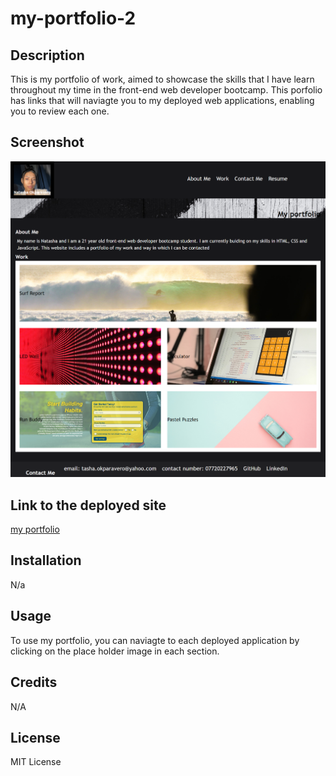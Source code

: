 # my-portfolio-2

## Description

This is my portfolio of work, aimed to showcase the skills that I have learn throughout my time in the front-end web developer bootcamp. This porfolio has links that will naviagte you to my deployed web applications, enabling you to review each one.

## Screenshot 
![screenshot of my portfolio](./starter/images/screencapture-file-C-Users-user-Desktop-bootcamp-week2-attempt-2-weekly-challenge-my-portfolio-2-index-html-2022-12-06-00_09_28.png)

## Link to the deployed site 
[my portfolio](https://natasha-16x.github.io/my-portfolio-2/)
## Installation 
N/a

## Usage 
To use my portfolio, you can naviagte to each deployed application by clicking on the place holder image in each section.

## Credits
N/A

## License 
MIT License 